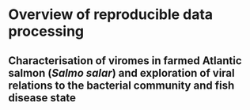 # Overview of reproducible data processing
## Characterisation of viromes in farmed Atlantic salmon (*Salmo salar*) and exploration of viral relations to the bacterial community and fish disease state
